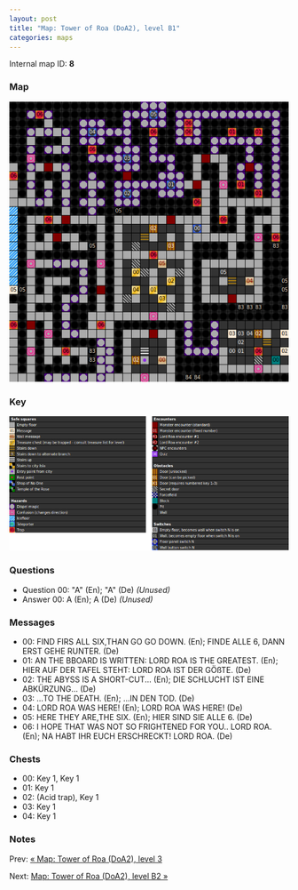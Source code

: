 ```yaml
---
layout: post
title: "Map: Tower of Roa (DoA2), level B1"
categories: maps
---
```


Internal map ID: __8__

### Map

![Dungeons of Avalon II, tower level B1 map](../images/doa2-b1.png "Tower level B1 map")

### Key

![Dungeons of Avalon II, map key](../images/doa2-key.png "Map key")

### Questions

* Question 00: "A" (En); "A" (De) _(Unused)_
* Answer 00: A (En); A (De) _(Unused)_

### Messages

* 00: FIND FIRS ALL SIX,THAN GO GO DOWN. (En);
  FINDE ALLE 6, DANN ERST GEHE RUNTER. (De)
* 01: AN THE BBOARD IS WRITTEN: LORD ROA IS THE GREATEST. (En);
  HIER AUF DER TAFEL STEHT: LORD ROA IST DER G&Ouml;&szlig;TE. (De)
* 02: THE ABYSS IS A SHORT-CUT... (En);
  DIE SCHLUCHT IST EINE ABK&Uuml;RZUNG... (De)
* 03: ...TO THE DEATH. (En);
  ...IN DEN TOD. (De)
* 04: LORD ROA WAS HERE! (En);
  LORD ROA WAS HERE! (De)
* 05: HERE THEY ARE,THE SIX. (En);
  HIER SIND SIE ALLE 6. (De)
* 06: I HOPE THAT WAS NOT SO FRIGHTENED FOR YOU..  LORD ROA. (En);
  NA HABT IHR EUCH ERSCHRECKT!  LORD ROA. (De)

### Chests

* 00: Key 1, Key 1
* 01: Key 1
* 02: (Acid trap), Key 1
* 03: Key 1
* 04: Key 1

### Notes

Prev: [&laquo; Map: Tower of Roa (DoA2), level 3](doa2-tower3.html)

Next: [Map: Tower of Roa (DoA2), level B2 &raquo;](doa2-tower-b2.html)
